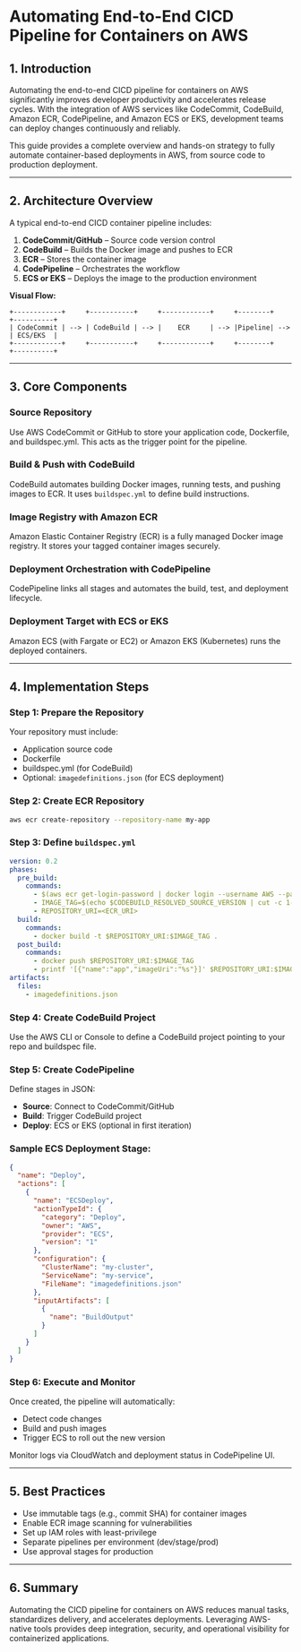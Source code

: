 # Automating End-to-End CICD Pipeline for Containers on AWS

## 1. Introduction
Automating the end-to-end CICD pipeline for containers on AWS significantly improves developer productivity and accelerates release cycles. With the integration of AWS services like CodeCommit, CodeBuild, Amazon ECR, CodePipeline, and Amazon ECS or EKS, development teams can deploy changes continuously and reliably.

This guide provides a complete overview and hands-on strategy to fully automate container-based deployments in AWS, from source code to production deployment.

---

## 2. Architecture Overview
A typical end-to-end CICD container pipeline includes:

1. **CodeCommit/GitHub** – Source code version control
2. **CodeBuild** – Builds the Docker image and pushes to ECR
3. **ECR** – Stores the container image
4. **CodePipeline** – Orchestrates the workflow
5. **ECS or EKS** – Deploys the image to the production environment

**Visual Flow:**
```
+------------+     +-----------+     +------------+     +--------+     +----------+
| CodeCommit | --> | CodeBuild | --> |    ECR     | --> |Pipeline| --> | ECS/EKS  |
+------------+     +-----------+     +------------+     +--------+     +----------+
```

---

## 3. Core Components

### Source Repository
Use AWS CodeCommit or GitHub to store your application code, Dockerfile, and buildspec.yml. This acts as the trigger point for the pipeline.

### Build & Push with CodeBuild
CodeBuild automates building Docker images, running tests, and pushing images to ECR. It uses `buildspec.yml` to define build instructions.

### Image Registry with Amazon ECR
Amazon Elastic Container Registry (ECR) is a fully managed Docker image registry. It stores your tagged container images securely.

### Deployment Orchestration with CodePipeline
CodePipeline links all stages and automates the build, test, and deployment lifecycle.

### Deployment Target with ECS or EKS
Amazon ECS (with Fargate or EC2) or Amazon EKS (Kubernetes) runs the deployed containers.

---

## 4. Implementation Steps

### Step 1: Prepare the Repository
Your repository must include:
- Application source code
- Dockerfile
- buildspec.yml (for CodeBuild)
- Optional: `imagedefinitions.json` (for ECS deployment)

### Step 2: Create ECR Repository
```bash
aws ecr create-repository --repository-name my-app
```

### Step 3: Define `buildspec.yml`
```yaml
version: 0.2
phases:
  pre_build:
    commands:
      - $(aws ecr get-login-password | docker login --username AWS --password-stdin <ECR_URI>)
      - IMAGE_TAG=$(echo $CODEBUILD_RESOLVED_SOURCE_VERSION | cut -c 1-7)
      - REPOSITORY_URI=<ECR_URI>
  build:
    commands:
      - docker build -t $REPOSITORY_URI:$IMAGE_TAG .
  post_build:
    commands:
      - docker push $REPOSITORY_URI:$IMAGE_TAG
      - printf '[{"name":"app","imageUri":"%s"}]' $REPOSITORY_URI:$IMAGE_TAG > imagedefinitions.json
artifacts:
  files:
    - imagedefinitions.json
```

### Step 4: Create CodeBuild Project
Use the AWS CLI or Console to define a CodeBuild project pointing to your repo and buildspec file.

### Step 5: Create CodePipeline
Define stages in JSON:
- **Source**: Connect to CodeCommit/GitHub
- **Build**: Trigger CodeBuild project
- **Deploy**: ECS or EKS (optional in first iteration)

### Sample ECS Deployment Stage:
```json
{
  "name": "Deploy",
  "actions": [
    {
      "name": "ECSDeploy",
      "actionTypeId": {
        "category": "Deploy",
        "owner": "AWS",
        "provider": "ECS",
        "version": "1"
      },
      "configuration": {
        "ClusterName": "my-cluster",
        "ServiceName": "my-service",
        "FileName": "imagedefinitions.json"
      },
      "inputArtifacts": [
        {
          "name": "BuildOutput"
        }
      ]
    }
  ]
}
```

### Step 6: Execute and Monitor
Once created, the pipeline will automatically:
- Detect code changes
- Build and push images
- Trigger ECS to roll out the new version

Monitor logs via CloudWatch and deployment status in CodePipeline UI.

---

## 5. Best Practices
- Use immutable tags (e.g., commit SHA) for container images
- Enable ECR image scanning for vulnerabilities
- Set up IAM roles with least-privilege
- Separate pipelines per environment (dev/stage/prod)
- Use approval stages for production

---

## 6. Summary
Automating the CICD pipeline for containers on AWS reduces manual tasks, standardizes delivery, and accelerates deployments. Leveraging AWS-native tools provides deep integration, security, and operational visibility for containerized applications.